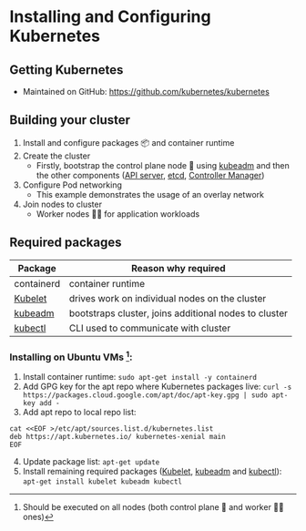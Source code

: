 # Installing and Configuring Kubernetes

## Getting Kubernetes
- Maintained on GitHub: https://github.com/kubernetes/kubernetes

## Building your cluster
1. Install and configure packages 📦 and container runtime
2. Create the cluster
    - Firstly, bootstrap the control plane node 🧠 using [kubeadm](01installationConsiderationsMethodsReqs.md#installation-methods) and then the other components ([API server](/01exploringKubernetesArchitecture/02kubernetesAPI.MD), [etcd](/01exploringKubernetesArchitecture/07k8sClusterComponents.md#control-plane-node-components), [Controller Manager](/01exploringKubernetesArchitecture/07k8sClusterComponents.md#control-plane-node-components))
3. Configure Pod networking
    - This example demonstrates the usage of an overlay network
4. Join nodes to cluster
    - Worker nodes 👩‍🏭 for application workloads

## Required packages
| Package  | Reason why required |
| ------------- | ------------- |
| containerd | container runtime |
| [Kubelet](/01exploringKubernetesArchitecture/07k8sClusterComponents.md#worker-node-components) | drives work on individual nodes on the cluster |
| [kubeadm](01installationConsiderationsMethodsReqs.md#installation-methods) | bootstraps cluster, joins additional nodes to cluster |
| [kubectl](/01exploringKubernetesArchitecture/07k8sClusterComponents.md#kubectl) | CLI used to communicate with cluster |


### Installing on Ubuntu VMs [^1]:
1. Install container runtime: `sudo apt-get install -y containerd`
2. Add GPG key for the apt repo where Kubernetes packages live: `curl -s https://packages.cloud.google.com/apt/doc/apt-key.gpg | sudo apt-key add -`
3. Add apt repo to local repo list: 
```
cat <<EOF >/etc/apt/sources.list.d/kubernetes.list
deb https://apt.kubernetes.io/ kubernetes-xenial main
EOF
```
4. Update package list: `apt-get update`
5. Install remaining required packages ([Kubelet](/01exploringKubernetesArchitecture/07k8sClusterComponents.md#worker-node-components), [kubeadm](01installationConsiderationsMethodsReqs.md#installation-methods) and [kubectl](/01exploringKubernetesArchitecture/07k8sClusterComponents.md#kubectl)): `apt-get install kubelet kubeadm kubectl`

[^1]: Should be executed on all nodes (both control plane 🧠 and worker 👩‍🏭 ones)